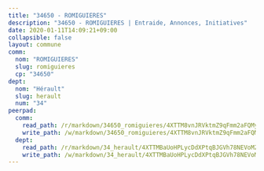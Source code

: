 ```yaml
---
title: "34650 - ROMIGUIERES"
description: "34650 - ROMIGUIERES | Entraide, Annonces, Initiatives"
date: 2020-01-11T14:09:21+09:00
collapsible: false
layout: commune
comm:
  nom: "ROMIGUIERES"
  slug: romiguieres
  cp: "34650"
dept:
  nom: "Hérault"
  slug: herault
  num: "34"
peerpad:
  comm:
    read_path: /r/markdown/34650_romiguieres/4XTTM8vnJRVktmZ9qFmm2aFQMy441mb88LLbMNd5mBEv9JPJc
    write_path: /w/markdown/34650_romiguieres/4XTTM8vnJRVktmZ9qFmm2aFQMy441mb88LLbMNd5mBEv9JPJc-K3TgTyGunyScw7539XcAhRKYGX12gHh1uxoNz8ECpQyNLk5LHxJFjUk267BDbzRSrdNSnYAPTStbb2BYbrHmjgWgjw4bxuJw6Rdn8rN5H9ujF3UvGeR6CCKprjbEFjn2XDRrRKB2
  dept:
    read_path: /r/markdown/34_herault/4XTTMBaUoHPLycDdXPtqBJGVh78NEVoMZNyf8Wnh1X5DK6Ew8
    write_path: /w/markdown/34_herault/4XTTMBaUoHPLycDdXPtqBJGVh78NEVoMZNyf8Wnh1X5DK6Ew8-K3TgTd4rzWVX1F82NgGyNepGUxhqCmodCALjxNZeEdBQWQhd1NJYx1gHMW9QBLL6sN41ALXRejLsG2VetgVferfVncrvVCz47dChJvN8ouQLRMdWs4KpxKPeRYR1nspmhzdBqF8J
---
```



